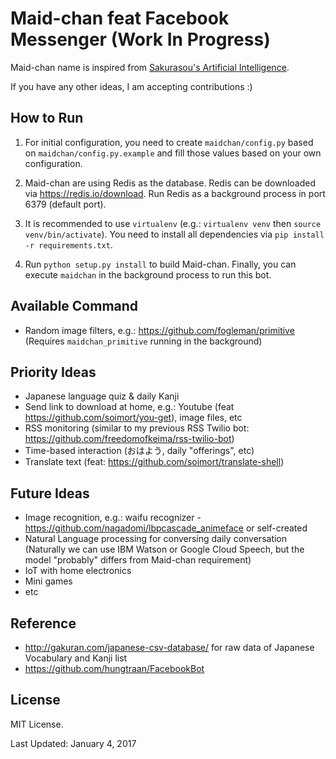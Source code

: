 # Maid-chan feat Facebook Messenger (Work In Progress)

Maid-chan name is inspired from [Sakurasou's Artificial Intelligence](http://sakurasounopetnakanojo.wikia.com/wiki/Maid).

If you have any other ideas, I am accepting contributions :)

## How to Run

1. For initial configuration, you need to create `maidchan/config.py` based on `maidchan/config.py.example` and fill those values based on your own configuration.

2. Maid-chan are using Redis as the database. Redis can be downloaded via https://redis.io/download. Run Redis as a background process in port 6379 (default port).

3. It is recommended to use `virtualenv` (e.g.: `virtualenv venv` then `source venv/bin/activate`). You need to install all dependencies via `pip install -r requirements.txt`.

4. Run `python setup.py install` to build Maid-chan. Finally, you can execute `maidchan` in the background process to run this bot.


## Available Command

- Random image filters, e.g.: https://github.com/fogleman/primitive (Requires `maidchan_primitive` running in the background)


## Priority Ideas

- Japanese language quiz & daily Kanji
- Send link to download at home, e.g.: Youtube (feat https://github.com/soimort/you-get), image files, etc
- RSS monitoring (similar to my previous RSS Twilio bot: https://github.com/freedomofkeima/rss-twilio-bot)
- Time-based interaction (おはよう, daily "offerings", etc)
- Translate text (feat: https://github.com/soimort/translate-shell)


## Future Ideas 

- Image recognition, e.g.: waifu recognizer - https://github.com/nagadomi/lbpcascade_animeface or self-created
- Natural Language processing for conversing daily conversation (Naturally we can use IBM Watson or Google Cloud Speech, but the model "probably" differs from Maid-chan requirement)
- IoT with home electronics
- Mini games
- etc


## Reference


- http://gakuran.com/japanese-csv-database/ for raw data of Japanese Vocabulary and Kanji list
- https://github.com/hungtraan/FacebookBot


## License

MIT License.

Last Updated: January 4, 2017

